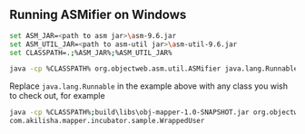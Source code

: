 ## Running ASMifier on Windows

```bash
set ASM_JAR=<path to asm jar>\asm-9.6.jar
set ASM_UTIL_JAR=<path to asm-util jar>\asm-util-9.6.jar
set CLASSPATH=.;%ASM_JAR%;%ASM_UTIL_JAR%

java -cp %CLASSPATH% org.objectweb.asm.util.ASMifier java.lang.Runnable
```

Replace ```java.lang.Runnable``` in the example above with any class you wish to check out, for example

```bash
java -cp %CLASSPATH%;build\libs\obj-mapper-1.0-SNAPSHOT.jar org.objectweb.asm.util.ASMifier ^
com.akilisha.mapper.incubator.sample.WrappedUser
```
